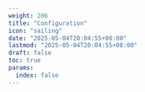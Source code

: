 ```yaml
---
weight: 206
title: "Configuration"
icon: "sailing"
date: "2025-05-04T20:04:55+08:00"
lastmod: "2025-05-04T20:04:55+08:00"
draft: false
toc: true
params:
  index: false
---
```

